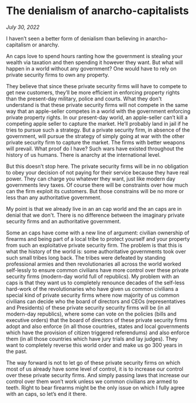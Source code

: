 # The denialism of anarcho-capitalists

*July 30, 2022*

I haven’t seen a better form of denialism than believing in anarcho-capitalism or anarchy. 

An caps love to spend hours ranting how the government is stealing your wealth via taxation and then spending it however they want. But what will happen in a world without any government? One would have to rely on private security firms to own any property. 

They believe that since these private security firms will have to compete to get new customers, they’ll be more efficient in enforcing property rights than the present-day military, police and courts. What they don't understand is that these private security firms will not compete in the same way that an apple-seller competes in a world with the government enforcing private property rights. In our present-day world, an apple-seller can’t kill a competing apple seller to capture the market. He’ll probably land in jail if he tries to pursue such a strategy. But a private security firm, in absence of the government, will pursue the strategy of simply going at war with the other private security firm to capture the market. The firms with better weapons will prevail. What proof do I have? Such wars have existed throughout the history of us humans. There is anarchy at the international level.

But this doesn’t stop here. The private security firms will be in no obligation to obey your decision of not paying for their service because they have real power. They can charge you whatever they want, just like modern day governments levy taxes. Of course there will be constraints over how much can the firm exploit its customers. But those constrains will be no more or less than any authoritative government. 

My point is that we already live in an an cap world and the an caps are in denial that we don't. There is no difference between the imaginary private security firms and an authoritative government.

Some an caps have come with a new line of argument: civilian ownership of firearms and being part of a local tribe to protect yourself and your property from such an exploitative private security firm. The problem is that this is what the history of the world is: some authoritative governments took over such small tribes long back. The tribes were defeated by standing professional armies and then revolutionaries all across the world worked self-lessly to ensure common civilians have more control over these private security firms (modern-day world full of republics). My problem with an caps is that they want us to completely renounce decades of the self-less hard-work of the revolutionaries who have given us common civilians a special kind of private security firms where now majority of us common civilians can decide who the board of directors and CEOs (representatives and Presidents) of these private security security firms will be (in all modern-day republics), where some can vote on the policies (bills and executive orders) that the board of directors of these private security firms adopt and also enforce (in all those countries, states and local governments which have the provision of citizen triggered referendums) and also enforce them (in all those countries which have jury trials and lay judges). They want to completely reverse this world order and make us go 300 years in the past. 

The way forward is not to let go of these private security firms on which most of us already have some level of control, it is to increase our control over these private security firms. And simply passing laws that increase our control over them won’t work unless we common civilians are armed to teeth. Right to bear firearms might be the only issue on which I fully agree with an caps, so let’s end it there.
